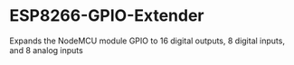# ESP8266-GPIO-Extender
Expands the NodeMCU module GPIO to 16 digital outputs, 8 digital inputs, and 8 analog inputs
